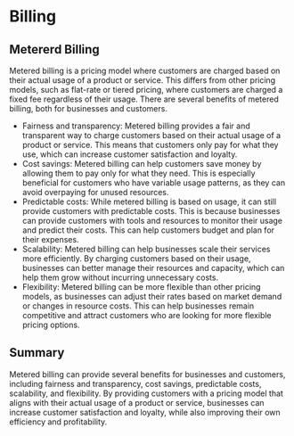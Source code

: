 # Billing

## Metererd Billing 

Metered billing is a pricing model where customers are charged based on their actual usage of a product or service. This differs from other pricing models, such as flat-rate or tiered pricing, where customers are charged a fixed fee regardless of their usage. There are several benefits of metered billing, both for businesses and customers.

* Fairness and transparency: Metered billing provides a fair and transparent way to charge customers based on their actual usage of a product or service. This means that customers only pay for what they use, which can increase customer satisfaction and loyalty.
* Cost savings: Metered billing can help customers save money by allowing them to pay only for what they need. This is especially beneficial for customers who have variable usage patterns, as they can avoid overpaying for unused resources.
* Predictable costs: While metered billing is based on usage, it can still provide customers with predictable costs. This is because businesses can provide customers with tools and resources to monitor their usage and predict their costs. This can help customers budget and plan for their expenses.
* Scalability: Metered billing can help businesses scale their services more efficiently. By charging customers based on their usage, businesses can better manage their resources and capacity, which can help them grow without incurring unnecessary costs.
* Flexibility: Metered billing can be more flexible than other pricing models, as businesses can adjust their rates based on market demand or changes in resource costs. This can help businesses remain competitive and attract customers who are looking for more flexible pricing options.

## Summary

Metered billing can provide several benefits for businesses and customers, including fairness and transparency, cost savings, predictable costs, scalability, and flexibility. By providing customers with a pricing model that aligns with their actual usage of a product or service, businesses can increase customer satisfaction and loyalty, while also improving their own efficiency and profitability.